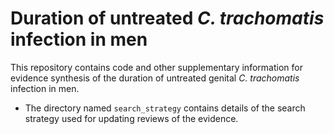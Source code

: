 # Duration of untreated _C. trachomatis_ infection in men

This repository contains code and other supplementary information for evidence synthesis of the duration of untreated genital _C. trachomatis_ infection in men.

* The directory named `search_strategy` contains details of the search strategy used for updating reviews of the evidence.